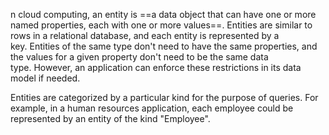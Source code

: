 
n cloud computing, an entity is ==a data object that can have one or more named properties, each with one or more values==. Entities are similar to rows in a relational database, and each entity is represented by a key. Entities of the same type don't need to have the same properties, and the values for a given property don't need to be the same data type. However, an application can enforce these restrictions in its data model if needed. 

Entities are categorized by a particular kind for the purpose of queries. For example, in a human resources application, each employee could be represented by an entity of the kind "Employee".